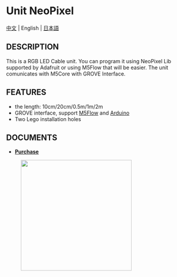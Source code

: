 # Unit NeoPixel

[中文](/zh_CN/product_documents/units/unit_neopixel) | English | [日本語](ja/product_documents/units/unit_neopixel)

## DESCRIPTION

This is a RGB LED Cable unit. You can program it using NeoPixel Lib supported by Adafruit or using M5Flow that will be easier. The unit comunicates with M5Core with GROVE Interface.

## FEATURES

-  the length: 10cm/20cm/0.5m/1m/2m
-  GROVE interface, support [M5Flow](http://flow.m5stack.com) and [Arduino](http://www.arduino.cc)
-  Two Lego installation holes

## DOCUMENTS

<!-- -  **Example** - [Arduino](en/file_to_display_null) -->

-  **[Purchase](https://www.aliexpress.com/store/product/M5Stack-Official-NeoPixel-RGB-LEDs-Cable-SK6812-with-GROVE-Port-2m-1m-50cm-20cm-10cm/3226069_32950831315.html?spm=a2g1x.12024536.productList_5885013.pic_0)**

<figure>
    <img src="assets/img/product_pics/units/M5GO_Unit_neopixel.jpg" height="300" width="300">
</figure>
